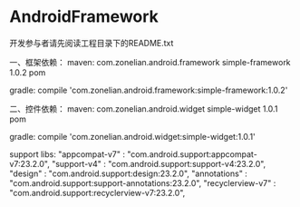 # AndroidFramework
开发参与者请先阅读工程目录下的README.txt

一、框架依赖：
maven:
<dependency>
  <groupId>com.zonelian.android.framework</groupId>
  <artifactId>simple-framework</artifactId>
  <version>1.0.2</version>
  <type>pom</type>
</dependency>

gradle:
compile 'com.zonelian.android.framework:simple-framework:1.0.2'


二、控件依赖：
maven:
<dependency>
  <groupId>com.zonelian.android.widget</groupId>
  <artifactId>simple-widget</artifactId>
  <version>1.0.1</version>
  <type>pom</type>
</dependency>

gradle:
compile 'com.zonelian.android.widget:simple-widget:1.0.1'


support libs:
            "appcompat-v7"        : "com.android.support:appcompat-v7:23.2.0",
            "support-v4"          : "com.android.support:support-v4:23.2.0",
            "design"              : "com.android.support:design:23.2.0",
            "annotations"         : "com.android.support:support-annotations:23.2.0",
            "recyclerview-v7"     : "com.android.support:recyclerview-v7:23.2.0",

